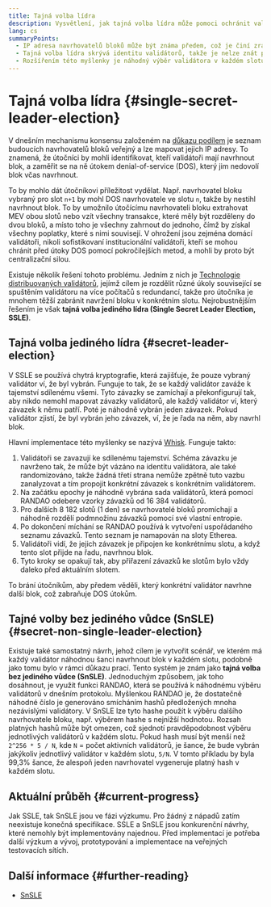 ```yaml
---
title: Tajná volba lídra
description: Vysvětlení, jak tajná volba lídra může pomoci ochránit validátory před útoky
lang: cs
summaryPoints:
  - IP adresa navrhovatelů bloků může být známa předem, což je činí zranitelnými vůči útokům.
  - Tajná volba lídra skrývá identitu validátorů, takže je nelze znát předem.
  - Rozšířením této myšlenky je náhodný výběr validátora v každém slotu.
---
```


# Tajná volba lídra {#single-secret-leader-election}

V dnešním mechanismu konsensu založeném na [důkazu podílem](/developers/docs/consensus-mechanisms/pos) je seznam budoucích navrhovatelů bloků veřejný a lze mapovat jejich IP adresy. To znamená, že útočníci by mohli identifikovat, kteří validátoři mají navrhnout blok, a zaměřit se na ně útokem denial-of-service (DOS), který jim nedovolí blok včas navrhnout.

To by mohlo dát útočníkovi příležitost vydělat. Např. navrhovatel bloku vybraný pro slot `n+1` by mohl DOS navrhovatele ve slotu `n`, takže by nestihl navrhnout blok. To by umožnilo útočícímu navrhovateli bloku extrahovat MEV obou slotů nebo vzít všechny transakce, které měly být rozděleny do dvou bloků, a místo toho je všechny zahrnout do jednoho, čímž by získal všechny poplatky, které s nimi souvisejí. V ohrožení jsou zejména domácí validátoři, nikoli sofistikovaní institucionální validátoři, kteří se mohou chránit před útoky DOS pomocí pokročilejších metod, a mohli by proto být centralizační silou.

Existuje několik řešení tohoto problému. Jedním z nich je [Technologie distribuovaných validátorů](https://github.com/ethereum/distributed-validator-specs), jejímž cílem je rozdělit různé úkoly související se spuštěním validátoru na více počítačů s redundancí, takže pro útočníka je mnohem těžší zabránit navržení bloku v konkrétním slotu. Nejrobustnějším řešením je však **tajná volba jediného lídra (Single Secret Leader Election, SSLE)**.

## Tajná volba jediného lídra {#secret-leader-election}

V SSLE se používá chytrá kryptografie, která zajišťuje, že pouze vybraný validátor ví, že byl vybrán. Funguje to tak, že se každý validátor zaváže k tajemství sdílenému všemi. Tyto závazky se zamíchají a překonfigurují tak, aby nikdo nemohl mapovat závazky validátorů, ale každý validátor ví, který závazek k němu patří. Poté je náhodně vybrán jeden závazek. Pokud validátor zjistí, že byl vybrán jeho závazek, ví, že je řada na něm, aby navrhl blok.

Hlavní implementace této myšlenky se nazývá [Whisk](https://ethresear.ch/t/whisk-a-practical-shuffle-based-ssle-protocol-for-ethereum/11763). Funguje takto:

1. Validátoři se zavazují ke sdílenému tajemství. Schéma závazku je navrženo tak, že může být vázáno na identitu validátora, ale také randomizováno, takže žádná třetí strana nemůže zpětně tuto vazbu zanalyzovat a tím propojit konkrétní závazek s konkrétním validátorem.
2. Na začátku epochy je náhodně vybrána sada validátorů, která pomocí RANDAO odebere vzorky závazků od 16 384 validátorů.
3. Pro dalších 8 182 slotů (1 den) se navrhovatelé bloků promíchají a náhodně rozdělí podmnožinu závazků pomocí své vlastní entropie.
4. Po dokončení míchání se RANDAO používá k vytvoření uspořádaného seznamu závazků. Tento seznam je namapován na sloty Etherea.
5. Validátoři vidí, že jejich závazek je připojen ke konkrétnímu slotu, a když tento slot přijde na řadu, navrhnou blok.
6. Tyto kroky se opakují tak, aby přiřazení závazků ke slotům bylo vždy daleko před aktuálním slotem.

To brání útočníkům, aby předem věděli, který konkrétní validátor navrhne další blok, což zabraňuje DOS útokům.

## Tajné volby bez jediného vůdce (SnSLE) {#secret-non-single-leader-election}

Existuje také samostatný návrh, jehož cílem je vytvořit scénář, ve kterém má každý validátor náhodnou šanci navrhnout blok v každém slotu, podobně jako tomu bylo v rámci důkazu prací. Tento systém je znám jako **tajná volba bez jediného vůdce (SnSLE)**. Jednoduchým způsobem, jak toho dosáhnout, je využít funkci RANDAO, která se používá k náhodnému výběru validátorů v dnešním protokolu. Myšlenkou RANDAO je, že dostatečně náhodné číslo je generováno smícháním hashů předložených mnoha nezávislými validátory. V SnSLE lze tyto hashe použít k výběru dalšího navrhovatele bloku, např. výběrem hashe s nejnižší hodnotou. Rozsah platných hashů může být omezen, což sjednotí pravděpodobnost výběru jednotlivých validátorů v každém slotu. Pokud hash musí být menší než `2^256 * 5 / N`, kde `N` = počet aktivních validátorů, je šance, že bude vybrán jakýkoliv jednotlivý validátor v každém slotu, `5/N`. V tomto příkladu by byla 99,3% šance, že alespoň jeden navrhovatel vygeneruje platný hash v každém slotu.

## Aktuální průběh {#current-progress}

Jak SSLE, tak SnSLE jsou ve fázi výzkumu. Pro žádný z nápadů zatím neexistuje konečná specifikace. SSLE a SnSLE jsou konkurenční návrhy, které nemohly být implementovány najednou. Před implementací je potřeba další výzkum a vývoj, prototypování a implementace na veřejných testovacích sítích.

## Další informace {#further-reading}

- [SnSLE](https://ethresear.ch/t/secret-non-single-leader-election/11789)
